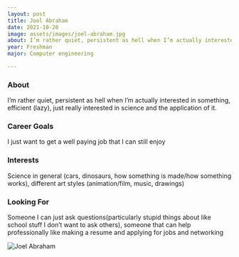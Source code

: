 ```yaml
---
layout: post
title: Joel Abraham 
date: 2021-10-20
image: assets/images/joel-abraham.jpg
about: I’m rather quiet, persistent as hell when I’m actually interested in something, efficient (lazy), just really interested in science and the application of it.
year: Freshman
major: Computer engineering

---
```


### About

I’m rather quiet, persistent as hell when I’m actually interested in something, efficient (lazy), just really interested in science and the application of it.

### Career Goals

I just want to get a well paying job that I can still enjoy

### Interests

Science in general (cars, dinosaurs, how something is made/how something works), different art styles (animation/film, music, drawings)

### Looking For

Someone I can just ask questions(particularly stupid things about like school stuff I don’t want to ask others), someone that can help professionally like making a resume and applying for jobs and networking

<div class="text-center my-5">
    <img src="{ "assets/images/joel-abraham.jpg" | absolute_url }" alt="Joel Abraham" class="rounded post-img" />
</div>
